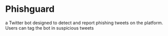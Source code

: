 # Phishguard
a Twitter bot designed to detect and report phishing tweets on the platform. Users can tag the bot in suspicious tweets
